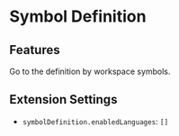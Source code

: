 # Symbol Definition

## Features

Go to the definition by workspace symbols.

## Extension Settings

- `symbolDefinition.enabledLanguages`: `[]`
